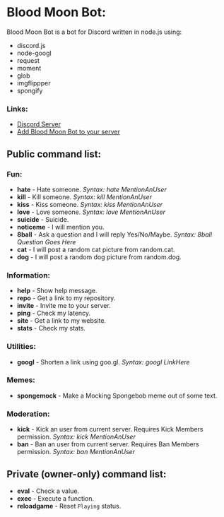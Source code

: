 # Blood Moon Bot:

Blood Moon Bot is a bot for Discord written in node.js using:

  - discord.js
  - node-googl
  - request
  - moment
  - glob
  - imgflippper
  - spongify

### Links:

 - [Discord Server](https://discord.gg/rh6SEuS)
 - [Add Blood Moon Bot to your server](https://discordapp.com/oauth2/authorize?client_id=348020544358055937&scope=bot&permissions=8)

## Public command list:

### Fun:

 - **hate** - Hate someone. *Syntax: hate MentionAnUser*
 - **kill** - Kill someone. *Syntax: kill MentionAnUser*
 - **kiss** - Kiss someone. *Syntax: kiss MentionAnUser*
 - **love** - Love someone. *Syntax: love MentionAnUser*
 - **suicide** - Suicide.
 - **noticeme** - I will mention you.
 - **8ball** - Ask a question and I will reply Yes/No/Maybe. *Syntax: 8ball Question Goes Here*
 - **cat** - I will post a random cat picture from random.cat.
 - **dog** - I will post a random dog picture from random.dog.

### Information:

 - **help** - Show help message.
 - **repo** - Get a link to my repository.
 - **invite** - Invite me to your server.
 - **ping** - Check my latency.
 - **site** - Get a link to my website.
 - **stats** - Check my stats.

### Utilities:

 - **googl** - Shorten a link using goo.gl. *Syntax: googl LinkHere*

### Memes:

 - **spongemock** - Make a Mocking Spongebob meme out of some text.

### Moderation:

 - **kick** - Kick an user from current server. Requires Kick Members permission. *Syntax: kick MentionAnUser*
 - **ban** - Ban an user from current server. Requires Ban Members permission. *Syntax: ban MentionAnUser*

## Private (owner-only) command list:

 - **eval** - Check a value.
 - **exec** - Execute a function.
 - **reloadgame** - Reset `Playing` status.